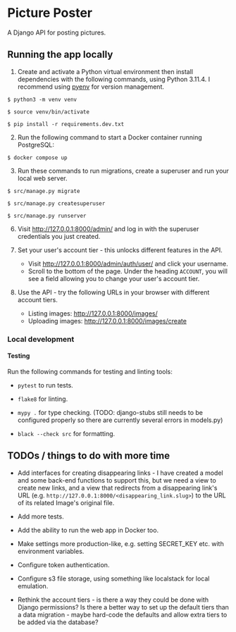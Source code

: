 # Picture Poster

A Django API for posting pictures.

## Running the app locally

1. Create and activate a Python virtual environment then install dependencies with the
   following commands, using Python 3.11.4. I recommend using
   [pyenv](https://github.com/pyenv/pyenv) for version management.

```
$ python3 -m venv venv

$ source venv/bin/activate

$ pip install -r requirements.dev.txt
```

2. Run the following command to start a Docker container running PostgreSQL:

```
$ docker compose up
```

3. Run these commands to run migrations, create a superuser and run your local web
   server.

```
$ src/manage.py migrate

$ src/manage.py createsuperuser

$ src/manage.py runserver
```

6. Visit http://127.0.0.1:8000/admin/ and log in with the superuser credentials you just
   created.

7. Set your user's account tier - this unlocks different features in the API.
    - Visit http://127.0.0.1:8000/admin/auth/user/ and click your username.
    - Scroll to the bottom of the page. Under the heading `ACCOUNT`, you will see a
      field allowing you to change your user's account tier.

8. Use the API - try the following URLs in your browser with different account tiers.
    - Listing images: http://127.0.0.1:8000/images/
    - Uploading images: http://127.0.0.1:8000/images/create


### Local development

#### Testing

Run the following commands for testing and linting tools:

- `pytest` to run tests.

- `flake8` for linting.

- `mypy .` for type checking. (TODO: django-stubs still needs to be configured properly
  so there are currently several errors in models.py)

- `black --check src` for formatting.


## TODOs / things to do with more time

- Add interfaces for creating disappearing links - I have created a model and some
  back-end functions to support this, but we need a view to create new links, and a view
  that redirects from a disappearing link's URL
  (e.g. `http://127.0.0.1:8000/<disappearing_link.slug>`) to the URL of its related
  Image's original file.

- Add more tests.

- Add the ability to run the web app in Docker too.

- Make settings more production-like, e.g. setting SECRET_KEY etc. with environment variables.

- Configure token authentication.

- Configure s3 file storage, using something like localstack for local emulation.

- Rethink the account tiers - is there a way they could be done with Django permissions?
  Is there a better way to set up the default tiers than a data migration - maybe
  hard-code the defaults and allow extra tiers to be added via the database?
